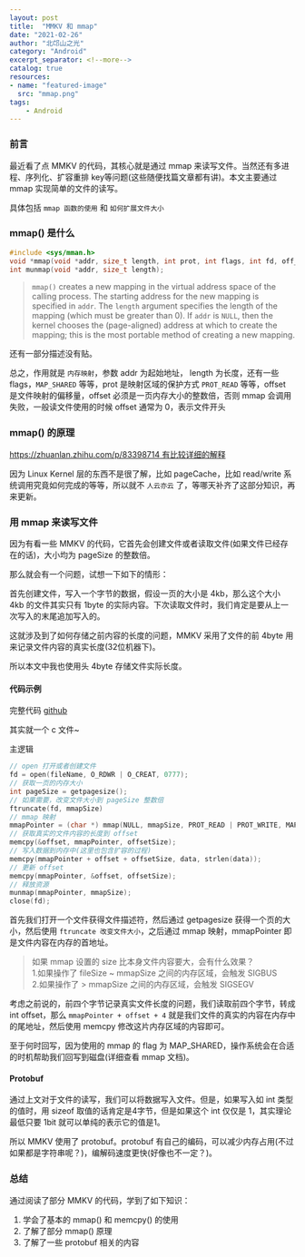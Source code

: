 ```yaml
---
layout: post
title:  "MMKV 和 mmap"
date: "2021-02-26"
author: "北邙山之光"
category: "Android"
excerpt_separator: <!--more-->
catalog: true  
resources:
- name: "featured-image"
  src: "mmap.png"
tags: 
    - Android
---
```


### 前言

最近看了点 MMKV 的代码，其核心就是通过 mmap 来读写文件。当然还有多进程、序列化、扩容重排 key等问题(这些随便找篇文章都有讲)。本文主要通过 mmap 实现简单的文件的读写。

具体包括 `mmap 函数的使用` 和 `如何扩展文件大小`

### mmap() 是什么

```c
#include <sys/mman.h>
void *mmap(void *addr, size_t length, int prot, int flags, int fd, off_t offset);
int munmap(void *addr, size_t length);
```

> `mmap()` creates a new mapping in the virtual address space of the
calling process.  The starting address for the new mapping is
specified in `addr`.  The `length` argument specifies the length of
the mapping (which must be greater than 0).
If `addr` is `NULL`, then the kernel chooses the (page-aligned)
address at which to create the mapping; this is the most portable
method of creating a new mapping.

还有一部分描述没有贴。

总之，作用就是 `内存映射`，参数 addr 为起始地址， length 为长度，还有一些 flags，`MAP_SHARED` 等等，prot 是映射区域的保护方式 `PROT_READ` 等等，offset 是文件映射的偏移量，offset 必须是一页内存大小的整数倍，否则 mmap 会调用失败，一般读文件使用的时候 offset 通常为 0，表示文件开头

### mmap() 的原理

[https://zhuanlan.zhihu.com/p/83398714 有比较详细的解释](https://zhuanlan.zhihu.com/p/83398714)

因为 Linux Kernel 层的东西不是很了解，比如 pageCache，比如 read/write 系统调用究竟如何完成的等等，所以就不 `人云亦云` 了，等哪天补齐了这部分知识，再来更新。

### 用 mmap 来读写文件

因为有看一些 MMKV 的代码，它首先会创建文件或者读取文件(如果文件已经存在的话)，大小均为 pageSize 的整数倍。

那么就会有一个问题，试想一下如下的情形：

首先创建文件，写入一个字节的数据，假设一页的大小是 4kb，那么这个大小 4kb 的文件其实只有 1byte 的实际内容。下次读取文件时，我们肯定是要从上一次写入的末尾追加写入的。

这就涉及到了如何存储之前内容的长度的问题，MMKV 采用了文件的前 4byte 用来记录文件内容的真实长度(32位机器下)。

所以本文中我也使用头 4byte 存储文件实际长度。

#### 代码示例

完整代码 [github](https://github.com/PTrain666/mmap_test)

其实就一个 c 文件~

主逻辑

```c
// open 打开或者创建文件
fd = open(fileName, O_RDWR | O_CREAT, 0777);
// 获取一页的内存大小
int pageSize = getpagesize();
// 如果需要，改变文件大小到 pageSize 整数倍
ftruncate(fd, mmapSize)
// mmap 映射
mmapPointer = (char *) mmap(NULL, mmapSize, PROT_READ | PROT_WRITE, MAP_SHARED, fd, 0);
// 获取真实的文件内容的长度到 offset
memcpy(&offset, mmapPointer, offsetSize);
// 写入数据到内存中(这里也包含扩容的过程)
memcpy(mmapPointer + offset + offsetSize, data, strlen(data));
// 更新 offset
memcpy(mmapPointer, &offset, offsetSize);
// 释放资源
munmap(mmapPointer, mmapSize);
close(fd);
```

首先我们打开一个文件获得文件描述符，然后通过 getpagesize 获得一个页的大小，然后使用 `ftruncate 改变文件大小`，之后通过 mmap 映射，mmapPointer 即是文件内容在内存的首地址。

> 如果 mmap 设置的 size 比本身文件内容要大，会有什么效果？  
  1.如果操作了 fileSize ~ mmapSize 之间的内存区域，会触发 SIGBUS  
  2.如果操作了 > mmapSize 之间的内存区域，会触发 SIGSEGV

考虑之前说的，前四个字节记录真实文件长度的问题，我们读取前四个字节，转成 int offset，那么 `mmapPointer + offset + 4` 就是我们文件的真实的内容在内存中的尾地址，然后使用 memcpy 修改这片内存区域的内容即可。

至于何时回写，因为使用的 mmap 的 flag 为 MAP_SHARED，操作系统会在合适的时机帮助我们回写到磁盘(详细查看 mmap 文档)。

#### Protobuf

通过上文对于文件的读写，我们可以将数据写入文件。但是，如果写入如 int 类型的值时，用 sizeof 取值的话肯定是4字节，但是如果这个 int 仅仅是 1，其实理论最低只要 1bit 就可以单纯的表示它的值是1。

所以 MMKV 使用了 protobuf。protobuf 有自己的编码，可以减少内存占用(不过如果都是字符串呢？)，编解码速度更快(好像也不一定？)。

### 总结

通过阅读了部分 MMKV 的代码，学到了如下知识：

1. 学会了基本的 mmap() 和 memcpy() 的使用
2. 了解了部分 mmap() 原理
3. 了解了一些 protobuf 相关的内容